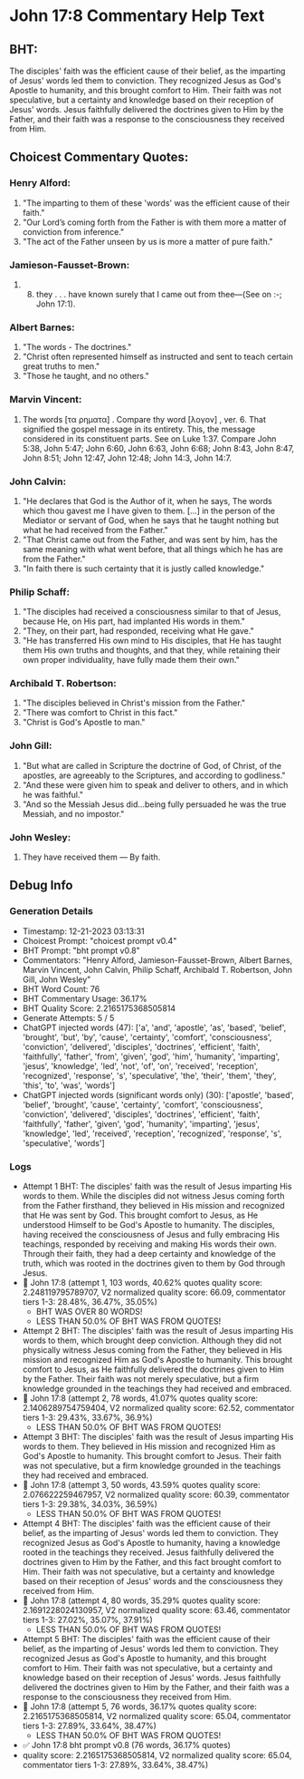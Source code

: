 # John 17:8 Commentary Help Text

## BHT:
The disciples' faith was the efficient cause of their belief, as the imparting of Jesus' words led them to conviction. They recognized Jesus as God's Apostle to humanity, and this brought comfort to Him. Their faith was not speculative, but a certainty and knowledge based on their reception of Jesus' words. Jesus faithfully delivered the doctrines given to Him by the Father, and their faith was a response to the consciousness they received from Him.

## Choicest Commentary Quotes:
### Henry Alford:
1. "The imparting to them of these 'words' was the efficient cause of their faith."
2. "Our Lord’s coming forth from the Father is with them more a matter of conviction from inference."
3. "The act of the Father unseen by us is more a matter of pure faith."

### Jamieson-Fausset-Brown:
1. 8. they . . . have known surely that
	I came out from thee—(See on :-; John 17:1).


### Albert Barnes:
1. "The words - The doctrines."
2. "Christ often represented himself as instructed and sent to teach certain great truths to men."
3. "Those he taught, and no others."

### Marvin Vincent:
1. The words [τα ρηματα] . Compare thy word [λογον] , ver. 6. That signified the gospel message in its entirety. This, the message considered in its constituent parts. See on Luke 1:37. Compare John 5:38, John 5:47; John 6:60, John 6:63, John 6:68; John 8:43, John 8:47, John 8:51; John 12:47, John 12:48; John 14:3, John 14:7.


### John Calvin:
1. "He declares that God is the Author of it, when he says, The words which thou gavest me I have given to them. [...] in the person of the Mediator or servant of God, when he says that he taught nothing but what he had received from the Father."
2. "That Christ came out from the Father, and was sent by him, has the same meaning with what went before, that all things which he has are from the Father."
3. "In faith there is such certainty that it is justly called knowledge."

### Philip Schaff:
1. "The disciples had received a consciousness similar to that of Jesus, because He, on His part, had implanted His words in them."
2. "They, on their part, had responded, receiving what He gave."
3. "He has transferred His own mind to His disciples, that He has taught them His own truths and thoughts, and that they, while retaining their own proper individuality, have fully made them their own."

### Archibald T. Robertson:
1. "The disciples believed in Christ's mission from the Father."
2. "There was comfort to Christ in this fact."
3. "Christ is God's Apostle to man."

### John Gill:
1. "But what are called in Scripture the doctrine of God, of Christ, of the apostles, are agreeably to the Scriptures, and according to godliness."
2. "And these were given him to speak and deliver to others, and in which he was faithful."
3. "And so the Messiah Jesus did...being fully persuaded he was the true Messiah, and no impostor."

### John Wesley:
1. They have received them — By faith.



## Debug Info
### Generation Details
- Timestamp: 12-21-2023 03:13:31
- Choicest Prompt: "choicest prompt v0.4"
- BHT Prompt: "bht prompt v0.8"
- Commentators: "Henry Alford, Jamieson-Fausset-Brown, Albert Barnes, Marvin Vincent, John Calvin, Philip Schaff, Archibald T. Robertson, John Gill, John Wesley"
- BHT Word Count: 76
- BHT Commentary Usage: 36.17%
- BHT Quality Score: 2.2165175368505814
- Generate Attempts: 5 / 5
- ChatGPT injected words (47):
	['a', 'and', 'apostle', 'as', 'based', 'belief', 'brought', 'but', 'by', 'cause', 'certainty', 'comfort', 'consciousness', 'conviction', 'delivered', 'disciples', 'doctrines', 'efficient', 'faith', 'faithfully', 'father', 'from', 'given', 'god', 'him', 'humanity', 'imparting', 'jesus', 'knowledge', 'led', 'not', 'of', 'on', 'received', 'reception', 'recognized', 'response', 's', 'speculative', 'the', 'their', 'them', 'they', 'this', 'to', 'was', 'words']
- ChatGPT injected words (significant words only) (30):
	['apostle', 'based', 'belief', 'brought', 'cause', 'certainty', 'comfort', 'consciousness', 'conviction', 'delivered', 'disciples', 'doctrines', 'efficient', 'faith', 'faithfully', 'father', 'given', 'god', 'humanity', 'imparting', 'jesus', 'knowledge', 'led', 'received', 'reception', 'recognized', 'response', 's', 'speculative', 'words']

### Logs
- Attempt 1 BHT: The disciples' faith was the result of Jesus imparting His words to them. While the disciples did not witness Jesus coming forth from the Father firsthand, they believed in His mission and recognized that He was sent by God. This brought comfort to Jesus, as He understood Himself to be God's Apostle to humanity. The disciples, having received the consciousness of Jesus and fully embracing His teachings, responded by receiving and making His words their own. Through their faith, they had a deep certainty and knowledge of the truth, which was rooted in the doctrines given to them by God through Jesus.
- 🔄 John 17:8 (attempt 1, 103 words, 40.62% quotes quality score: 2.248119795789707, V2 normalized quality score: 66.09, commentator tiers 1-3: 28.48%, 36.47%, 35.05%) 
	- BHT WAS OVER 80 WORDS! 
	- LESS THAN 50.0% OF BHT WAS FROM QUOTES!
- Attempt 2 BHT: The disciples' faith was the result of Jesus imparting His words to them, which brought deep conviction. Although they did not physically witness Jesus coming from the Father, they believed in His mission and recognized Him as God's Apostle to humanity. This brought comfort to Jesus, as He faithfully delivered the doctrines given to Him by the Father. Their faith was not merely speculative, but a firm knowledge grounded in the teachings they had received and embraced.
- 🔄 John 17:8 (attempt 2, 78 words, 41.07% quotes quality score: 2.1406289754759404, V2 normalized quality score: 62.52, commentator tiers 1-3: 29.43%, 33.67%, 36.9%) 
	- LESS THAN 50.0% OF BHT WAS FROM QUOTES!
- Attempt 3 BHT: The disciples' faith was the result of Jesus imparting His words to them. They believed in His mission and recognized Him as God's Apostle to humanity. This brought comfort to Jesus. Their faith was not speculative, but a firm knowledge grounded in the teachings they had received and embraced.
- 🔄 John 17:8 (attempt 3, 50 words, 43.59% quotes quality score: 2.076622259467957, V2 normalized quality score: 60.39, commentator tiers 1-3: 29.38%, 34.03%, 36.59%) 
	- LESS THAN 50.0% OF BHT WAS FROM QUOTES!
- Attempt 4 BHT: The disciples' faith was the efficient cause of their belief, as the imparting of Jesus' words led them to conviction. They recognized Jesus as God's Apostle to humanity, having a knowledge rooted in the teachings they received. Jesus faithfully delivered the doctrines given to Him by the Father, and this fact brought comfort to Him. Their faith was not speculative, but a certainty and knowledge based on their reception of Jesus' words and the consciousness they received from Him.
- 🔄 John 17:8 (attempt 4, 80 words, 35.29% quotes quality score: 2.1691228024130957, V2 normalized quality score: 63.46, commentator tiers 1-3: 27.02%, 35.07%, 37.91%) 
	- LESS THAN 50.0% OF BHT WAS FROM QUOTES!
- Attempt 5 BHT: The disciples' faith was the efficient cause of their belief, as the imparting of Jesus' words led them to conviction. They recognized Jesus as God's Apostle to humanity, and this brought comfort to Him. Their faith was not speculative, but a certainty and knowledge based on their reception of Jesus' words. Jesus faithfully delivered the doctrines given to Him by the Father, and their faith was a response to the consciousness they received from Him.
- 🔄 John 17:8 (attempt 5, 76 words, 36.17% quotes quality score: 2.2165175368505814, V2 normalized quality score: 65.04, commentator tiers 1-3: 27.89%, 33.64%, 38.47%) 
	- LESS THAN 50.0% OF BHT WAS FROM QUOTES!
- ✅ John 17:8 bht prompt v0.8 (76 words, 36.17% quotes)
- quality score: 2.2165175368505814, V2 normalized quality score: 65.04, commentator tiers 1-3: 27.89%, 33.64%, 38.47%)
